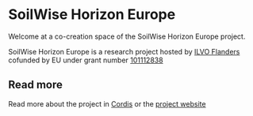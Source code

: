 # SoilWise Horizon Europe

Welcome at a co-creation space of the SoilWise Horizon Europe project. 

SoilWise Horizon Europe is a research project hosted by [ILVO Flanders](https://ilvo.vlaanderen.be/en/)  cofunded by EU under grant number 
[101112838](https://cordis.europa.eu/project/id/101112838)

## Read more

Read more about the project in [Cordis](https://cordis.europa.eu/project/id/101112838) or the [project website](https://soilwise-he.eu)
